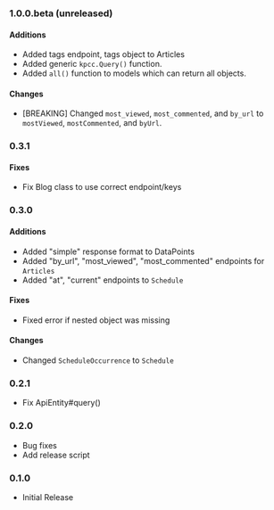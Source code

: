 ### 1.0.0.beta (unreleased)
#### Additions
* Added tags endpoint, tags object to Articles
* Added generic `kpcc.Query()` function.
* Added `all()` function to models which can return all objects.

#### Changes
* [BREAKING] Changed `most_viewed`, `most_commented`, and `by_url` to `mostViewed`, `mostCommented`, and `byUrl`.


### 0.3.1
#### Fixes
* Fix Blog class to use correct endpoint/keys


### 0.3.0
#### Additions
* Added "simple" response format to DataPoints
* Added "by_url", "most_viewed", "most_commented" endpoints for `Articles`
* Added "at", "current" endpoints to `Schedule`

#### Fixes
* Fixed error if nested object was missing

#### Changes
* Changed `ScheduleOccurrence` to `Schedule`


### 0.2.1
* Fix ApiEntity#query()


### 0.2.0
* Bug fixes
* Add release script


### 0.1.0
* Initial Release
